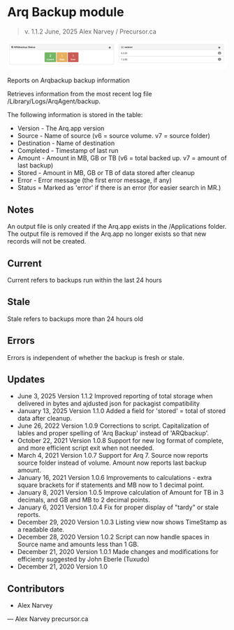 # Arq Backup module

> v. 1.1.2
> June, 2025 
> Alex Narvey / Precursor.ca  

![Arq Backup Module Report](ARQbackup_Module.png)

Reports on Arqbackup backup information

Retrieves information from the most recent log file /Library/Logs/ArqAgent/backup.

The following information is stored in the table:

* Version - The Arq.app version
* Source - Name of source (v6 = source volume. v7 = source folder)
* Destination - Name of destination
* Completed - Timestamp of last run
* Amount - Amount in MB, GB or TB (v6 = total backed up. v7 = amount of last backup)
* Stored - Amount in MB, GB or TB of data stored after cleanup
* Error - Error message (the first error message, if any)
* Status = Marked as 'error' if there is an error (for easier search in MR.)

## Notes

An output file is only created if the Arq.app exists in the /Applications folder.
The output file is removed if the Arq.app no longer exists so that new records will not be created.

## Current
Current refers to backups run within the last 24 hours

## Stale
Stale refers to backups more than 24 hours old

## Errors
Errors is independent of whether the backup is fresh or stale.

## Updates

* June 3, 2025 Version 1.1.2  Improved reporting of total storage when delivered in bytes and ajdusted json for packagist compatibility
* January 13, 2025 Version 1.1.0  Added a field for 'stored' = total of stored data after cleanup.
* June 26, 2022 Version 1.0.9  Corrections to script. Capitalization of lables and proper spelling of 'Arq Backup' instead of 'ARQbackup'.
* October 22, 2021 Version 1.0.8  Support for new log format of complete, and more efficient script exit when not needed.
* March 4, 2021 Version 1.0.7  Support for Arq 7. Source now reports source folder instead of volume. Amount now reports last backup amount.
* January 16, 2021 Version 1.0.6  Improvements to calculations - extra square brackets for if statements and MB now to 1 decimal point.
* January 8, 2021 Version 1.0.5  Improve calculation of Amount for TB in 3 decimals, and GB and MB to 2 decimal points.
* January 6, 2021 Version 1.0.4  Fix for proper display of "tardy" or stale reports.
* December 29, 2020 Version 1.0.3  Listing view now shows TimeStamp as a readable date.
* December 28, 2020 Version 1.0.2  Script can now handle spaces in Source name and amounts less than 1 GB.
* December 21, 2020 Version 1.0.1  Made changes and modifications for efficienty suggested by John Eberle (Tuxudo)
* December 21, 2020 Version 1.0 

## Contributors
* Alex Narvey

—
Alex Narvey
precursor.ca
